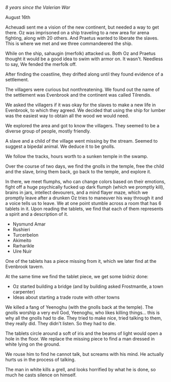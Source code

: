 *8 years since the Valerian War*

August 16th

Acheuadi sent me a vision of the new continent, but needed a way to get there.
Oz was imprisoned on a ship traveling to a new area for arena fighting, along with 20 others. And Praetus wanted to liberate the slaves. This is where we met and we three commandeered the ship.

While on the ship, sahaugin (merfolk) attacked us. Both Oz and Praetus thought it would be a good idea to swim with armor on. It wasn't. Needless to say, We fended the merfolk off.

After finding the coastline, they drifted along until they found evidence of a settlement. 

The villagers were curious but nonthreatening. We found out the name of the settlement was Evenbrook and the continent was called Tilrendis. 

We asked the villagers if it was okay for the slaves to make a new life in Evenbrook, to which they agreed. We decided that using the ship for lumber was the easiest way to obtain all the wood we would need. 

We explored the area and got to know the villagers. They seemed to be a diverse group of people, mostly friendly.

A slave and a child of the village went missing by the stream. Seemed to suggest a bipedal animal. We deduce it to be gnolls.

We follow the tracks, hours worth to a sunken temple in the swamp.

Over the course of two days, we find the gnolls in the temple, free the child and the slave, bring them back, go back to the temple, and explore it.

In there, we meet flumphs, who can change colors based on their emotions, fight off a huge psychically fucked up dark flumph (which we promptly kill), brains in jars, intellect devourers, and a mind flayer maze, which we promptly leave after a drunken Oz tries to maneuver his way through it and a voice tells us to leave.
We at one point stumble across a room that has 6 tablets in it. Upon reading the tablets, we find that each of them represents a spirit and a description of it.

* Nysmund Amar
* Rushieri
* Turcerbelon
* Akimeito
* Rarharikle
* Uire Nuir

One of the tablets has a piece missing from it, which we later find at the Evenbrook tavern. 

At the same time we find the tablet piece, we get some bidniz done:
* Oz started building a bridge (and by building asked Frostmantle, a town carpenter)
* Ideas about starting a trade route with other towns

We killed a fang of Yeenoghu (with the gnolls back at the temple). The gnolls worship a very evil God, Yeenoghu, who likes killing things... this is why all the gnolls had to die. They tried to make nice, tried talking to them, they really did. They didn't listen. So they had to die.

The tablets circle around a soft of iris and the beams of light would open a hole in the floor. We replace the missing piece to find a man dressed in white lying on the ground.

We rouse him to find he cannot talk, but screams with his mind. He actually hurts us in the process of talking.

The man in white kills a grell, and looks horrified by what he is done, so much he casts silence on himself.